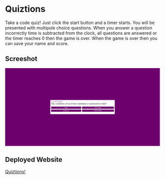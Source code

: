# Quiztions
Take a code quiz! Just click the start button and a timer starts. You will be presented with multipule choice questions. When you answer a question incorrectly time is subtracted from the clock, all questions are answered or the timer reaches 0 then the game is over. When the game is over then you can save your name and score.  
  
## Screeshot  
<img src="./assets/images/Quiztions.png" />   

## Deployed Website  
[Quiztions!](https://tpino92.github.io/Quiztions/)